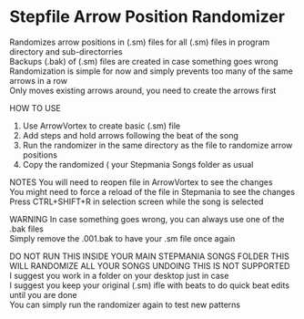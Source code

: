 # Stepfile Arrow Position Randomizer

Randomizes arrow positions in (.sm) files for all (.sm) files in program directory and sub-directorries<br/>
Backups (.bak) of (.sm) files are created in case something goes wrong<br/>
Randomization is simple for now and simply prevents too many of the same arrows in a row<br/>
Only moves existing arrows around, you need to create the arrows first<br/>

HOW TO USE
1) Use ArrowVortex to create basic (.sm) file
2) Add steps and hold arrows following the beat of the song
3) Run the randomizer in the same directory as the file to randomize arrow positions
4) Copy the randomized ( your Stepmania Songs folder as usual

NOTES
You will need to reopen file in ArrowVortex to see the changes<br/>
You might need to force a reload of the file in Stepmania to see the changes<br/>
Press CTRL+SHIFT+R in selection screen while the song is selected<br/>

WARNING
In case something goes wrong, you can always use one of the .bak files<br/>
Simply remove the .001.bak to have your .sm file once again<br/>

DO NOT RUN THIS INSIDE YOUR MAIN STEPMANIA SONGS FOLDER THIS WILL RANDOMIZE ALL YOUR SONGS
UNDOING THIS IS NOT SUPPORTED<br/>
I suggest you work in a folder on your desktop just in case<br/>
I suggest you keep your original (.sm) ifle with beats to do quick beat edits until you are done<br/>
You can simply run the randomizer again to test new patterns<br/>
